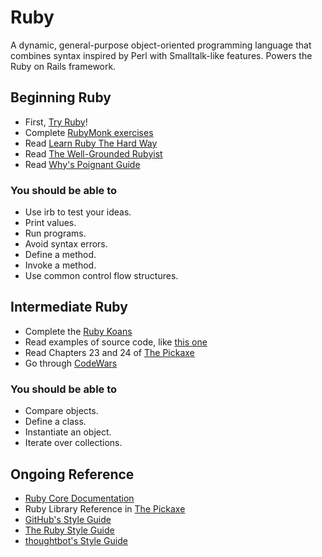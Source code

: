 # Ruby

A dynamic, general-purpose object-oriented programming language that combines syntax inspired by Perl with Smalltalk-like features. Powers the Ruby on Rails framework.

## Beginning Ruby

* First, [Try Ruby](http://tryruby.org)!
* Complete [RubyMonk exercises](http://rubymonk.com)
* Read [Learn Ruby The Hard Way](http://ruby.learncodethehardway.org/book/)
* Read [The Well-Grounded Rubyist](http://amzn.to/grounded-rubyist)
* Read [Why's Poignant Guide](http://mislav.uniqpath.com/poignant-guide/book/chapter-1.html)

### You should be able to

* Use irb to test your ideas.
* Print values.
* Run programs.
* Avoid syntax errors.
* Define a method.
* Invoke a method.
* Use common control flow structures.

## Intermediate Ruby

* Complete the [Ruby Koans](http://rubykoans.com)
* Read examples of source code, like [this one](https://github.com/jferris/effigy/tree/master/lib)
* Read Chapters 23 and 24 of [The Pickaxe](http://amzn.com/1934356085)
* Go through [CodeWars](http://www.codewars.com)

### You should be able to

* Compare objects.
* Define a class.
* Instantiate an object.
* Iterate over collections.

## Ongoing Reference

* [Ruby Core Documentation](http://ruby-doc.org/core)
* Ruby Library Reference in [The Pickaxe](http://amzn.to/pickaxe-19)
* [GitHub's Style Guide](https://github.com/styleguide/ruby)
* [The Ruby Style Guide](https://github.com/bbatsov/ruby-style-guide)
* [thoughtbot's Style Guide](https://github.com/thoughtbot/guides/tree/master/style)
